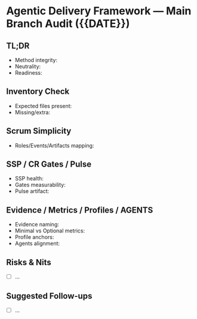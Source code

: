# Agentic Delivery Framework — Main Branch Audit ({{DATE}})

## TL;DR
- Method integrity:
- Neutrality:
- Readiness:

## Inventory Check
- Expected files present:
- Missing/extra:

## Scrum Simplicity
- Roles/Events/Artifacts mapping:

## SSP / CR Gates / Pulse
- SSP health:
- Gates measurability:
- Pulse artifact:

## Evidence / Metrics / Profiles / AGENTS
- Evidence naming:
- Minimal vs Optional metrics:
- Profile anchors:
- Agents alignment:

## Risks & Nits
- [ ] …

## Suggested Follow-ups
- [ ] …
